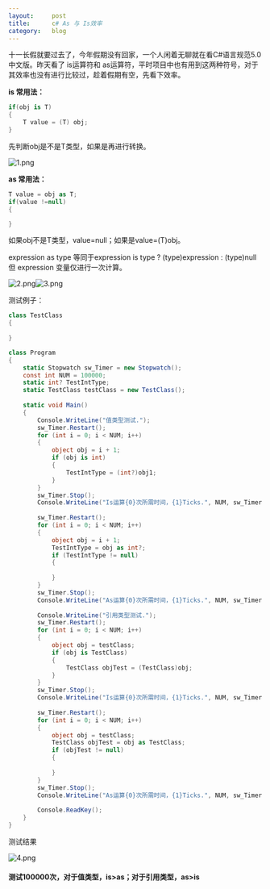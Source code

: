 ```yaml
---
layout:     post
title:      c# As 与 Is效率
category: 	blog
---
```


十一长假就要过去了，今年假期没有回家，一个人闲着无聊就在看C#语言规范5.0中文版。昨天看了 is运算符和 as运算符，平时项目中也有用到这两种符号，对于其效率也没有进行比较过，趁着假期有空，先看下效率。

**is 常用法：**

```c#
if(obj is T)
{
	T value = (T) obj;
}
```

先判断obj是不是T类型，如果是再进行转换。

![1.png](/images/c#As与Is效率/1.png)

**as 常用法：**

```c#
T value = obj as T;
if(value !=null)
{

}
```

如果obj不是T类型，value=null；如果是value=(T)obj。

expression as type 等同于expression is type ? (type)expression : (type)null 但 expression 变量仅进行一次计算。

![2.png](/images/c#As与Is效率/2.png)![3.png](/images/c#As与Is效率/3.png)


测试例子：
```c# 
class TestClass
{
    
}

class Program
{
    static Stopwatch sw_Timer = new Stopwatch();
    const int NUM = 100000;
    static int? TestIntType;
    static TestClass testClass = new TestClass();
    
    static void Main()
    {
        Console.WriteLine("值类型测试.");
        sw_Timer.Restart();
        for (int i = 0; i < NUM; i++)
        {
            object obj = i + 1;
            if (obj is int)
            {
                TestIntType = (int?)obj1;
            }
        }
        sw_Timer.Stop();
        Console.WriteLine("Is运算{0}次所需时间，{1}Ticks.", NUM, sw_Timer.ElapsedTicks);
        
        sw_Timer.Restart();
        for (int i = 0; i < NUM; i++)
        {
            object obj = i + 1;
            TestIntType = obj as int?;
            if (TestIntType != null)
            {
                
            }
        }
        sw_Timer.Stop();
        Console.WriteLine("As运算{0}次所需时间，{1}Ticks.", NUM, sw_Timer.ElapsedTicks);
        
        Console.WriteLine("引用类型测试.");
        sw_Timer.Restart();
        for (int i = 0; i < NUM; i++)
        {
            object obj = testClass;
            if (obj is TestClass)
            {
                TestClass objTest = (TestClass)obj;
            }
        }
        sw_Timer.Stop();
        Console.WriteLine("Is运算{0}次所需时间，{1}Ticks.", NUM, sw_Timer.ElapsedTicks);
        
        sw_Timer.Restart();
        for (int i = 0; i < NUM; i++)
        {
            object obj = testClass;
            TestClass objTest = obj as TestClass;
            if (objTest != null)
            {
                
            }
        }
        sw_Timer.Stop();
        Console.WriteLine("As运算{0}次所需时间，{1}Ticks.", NUM, sw_Timer.ElapsedTicks);
        
        Console.ReadKey();
    }
}
```
测试结果

![4.png](/images/c#As与Is效率/4.png)

#### 测试100000次，对于值类型，is>as；对于引用类型，as>is
